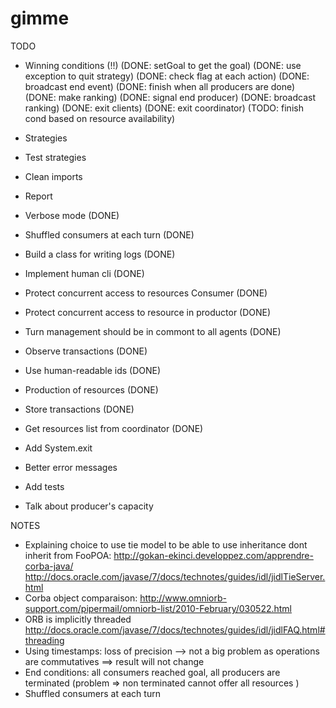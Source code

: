 # gimme

TODO
- Winning conditions (!!) (DONE: setGoal to get the goal)
                          (DONE: use exception to quit strategy)
                          (DONE: check flag at each action)
                          (DONE: broadcast end event)
                          (DONE: finish when all producers are done)
                          (DONE: make ranking)
                          (DONE: signal end producer)
                          (DONE: broadcast ranking)
                          (DONE: exit clients)
                          (DONE: exit coordinator)
                          (TODO: finish cond based on resource availability)

- Strategies 
- Test strategies
- Clean imports
- Report

- Verbose mode (DONE)
- Shuffled consumers at each turn (DONE)
- Build a class for writing logs (DONE)
- Implement human cli (DONE)
- Protect concurrent access to resources Consumer (DONE)
- Protect concurrent access to resource in productor (DONE)
- Turn management should be in commont to all agents (DONE)
- Observe transactions (DONE)
- Use human-readable ids (DONE)
- Production of resources (DONE)
- Store transactions (DONE)
- Get resources list from coordinator (DONE)
- Add System.exit
- Better error messages
- Add tests
- Talk about producer's capacity

NOTES
- Explaining choice to use tie model to be able to use inheritance
  dont inherit from FooPOA:
  http://gokan-ekinci.developpez.com/apprendre-corba-java/
  http://docs.oracle.com/javase/7/docs/technotes/guides/idl/jidlTieServer.html
- Corba object comparaison: http://www.omniorb-support.com/pipermail/omniorb-list/2010-February/030522.html
- ORB is implicitly threaded http://docs.oracle.com/javase/7/docs/technotes/guides/idl/jidlFAQ.html#threading
- Using timestamps: loss of precision --> not a big problem as operations are commutatives
                    ==> result will not change
- End conditions: all consumers reached goal, all producers are terminated (problem => non terminated
                  cannot offer all resources )
- Shuffled consumers at each turn
